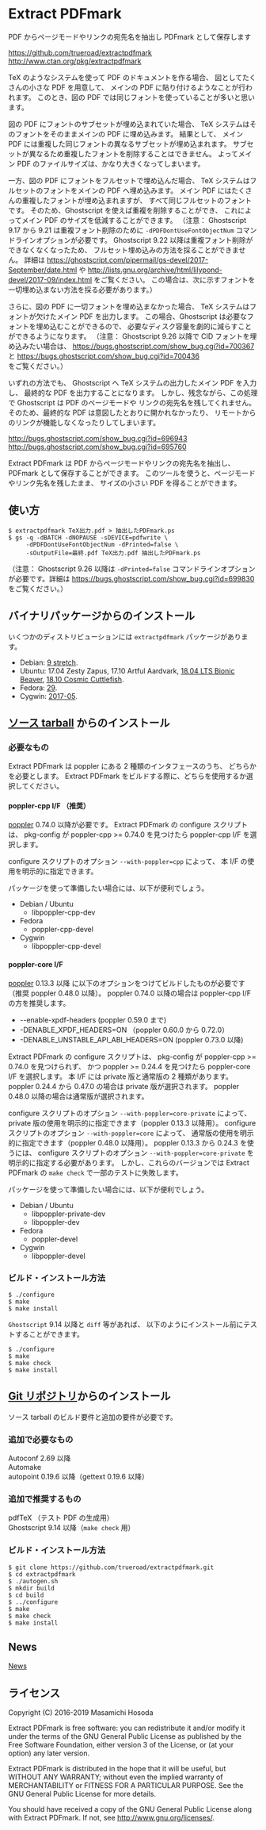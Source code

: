 <!-- -*- coding: utf-8 -*- -->
# Extract PDFmark

PDF からページモードやリンクの宛先名を抽出し PDFmark として保存します

https://github.com/trueroad/extractpdfmark  
http://www.ctan.org/pkg/extractpdfmark

TeX のようなシステムを使って PDF のドキュメントを作る場合、
図としてたくさんの小さな PDF を用意して、
メインの PDF に貼り付けるようなことが行われます。
このとき、図の PDF では同じフォントを使っていることが多いと思います。

図の PDF にフォントのサブセットが埋め込まれていた場合、
TeX システムはそのフォントをそのままメインの PDF に埋め込みます。
結果として、
メイン PDF には重複した同じフォントの異なるサブセットが埋め込まれます。
サブセットが異なるため重複したフォントを削除することはできません。
よってメイン PDF のファイルサイズは、かなり大きくなってしまいます。

一方、図の PDF にフォントをフルセットで埋め込んだ場合、
TeX システムはフルセットのフォントをメインの PDF へ埋め込みます。
メイン PDF にはたくさんの重複したフォントが埋め込まれますが、
すべて同じフルセットのフォントです。
そのため、Ghostscript を使えば重複を削除することができ、
これによってメイン PDF のサイズを低減することができます。
（注意： Ghostscript 9.17 から 9.21 は重複フォント削除のために
`-dPDFDontUseFontObjectNum` コマンドラインオプションが必要です。
Ghostscript 9.22 以降は重複フォント削除ができなくなくなったため、
フルセット埋め込みの方法を採ることができません。
詳細は https://ghostscript.com/pipermail/gs-devel/2017-September/date.html
や http://lists.gnu.org/archive/html/lilypond-devel/2017-09/index.html
をご覧ください。
この場合は、次に示すフォントを一切埋め込まない方法を採る必要があります。）

さらに、図の PDF に一切フォントを埋め込まなかった場合、
TeX システムはフォントが欠けたメイン PDF を出力します。
この場合、Ghostscript は必要なフォントを埋め込むことができるので、
必要なディスク容量を劇的に減らすことができるようになります。
（注意： Ghostscript 9.26 以降で CID フォントを埋め込みたい場合は、
https://bugs.ghostscript.com/show_bug.cgi?id=700367
と https://bugs.ghostscript.com/show_bug.cgi?id=700436
をご覧ください。）

いずれの方法でも、
Ghostscript へ TeX システムの出力したメイン PDF を入力し、
最終的な PDF を出力することになります。
しかし、残念ながら、この処理で Ghostscript は PDF のページモードや
リンクの宛先名を残してくれません。
そのため、最終的な PDF は意図したとおりに開かれなかったり、
リモートからのリンクが機能しなくなったりしてしまいます。

http://bugs.ghostscript.com/show_bug.cgi?id=696943  
http://bugs.ghostscript.com/show_bug.cgi?id=695760

Extract PDFmark は PDF からページモードやリンクの宛先名を抽出し、
PDFmark として保存することができます。
このツールを使うと、ページモードやリンク先名を残したまま、
サイズの小さい PDF を得ることができます。

## 使い方

    $ extractpdfmark TeX出力.pdf > 抽出したPDFmark.ps
    $ gs -q -dBATCH -dNOPAUSE -sDEVICE=pdfwrite \
         -dPDFDontUseFontObjectNum -dPrinted=false \
         -sOutputFile=最終.pdf TeX出力.pdf 抽出したPDFmark.ps

（注意： Ghostscript 9.26 以降は `-dPrinted=false`
コマンドラインオプションが必要です。詳細は
https://bugs.ghostscript.com/show_bug.cgi?id=699830
をご覧ください。）

## バイナリパッケージからのインストール

いくつかのディストリビューションには `extractpdfmark` パッケージがあります。

* Debian:
[9 stretch](https://packages.debian.org/stretch/extractpdfmark).
* Ubuntu:
17.04 Zesty Zapus,
17.10 Artful Aardvark,
[18.04 LTS Bionic Beaver](https://packages.ubuntu.com/bionic/extractpdfmark),
[18.10 Cosmic Cuttlefish](https://packages.ubuntu.com/cosmic/extractpdfmark).
* Fedora:
[29](https://apps.fedoraproject.org/packages/extractpdfmark).
* Cygwin:
[2017-05](https://sourceware.org/ml/cygwin-announce/2017-05/msg00030.html).

## [ソース tarball](https://github.com/trueroad/extractpdfmark/releases/download/v1.1.0/extractpdfmark-1.1.0.tar.gz) からのインストール

### 必要なもの

Extract PDFmark は poppler にある 2 種類のインタフェースのうち、
どちらかを必要とします。
Extract PDFmark をビルドする際に、どちらを使用するか選択してください。

#### poppler-cpp I/F （推奨）

[poppler](https://poppler.freedesktop.org/) 0.74.0 以降が必要です。
Extract PDFmark の configure スクリプトは、
pkg-config が poppler-cpp >= 0.74.0 を見つけたら
poppler-cpp I/F を選択します。

configure スクリプトのオプション `--with-poppler=cpp` によって、
本 I/F の使用を明示的に指定できます。

パッケージを使って準備したい場合には、以下が便利でしょう。

* Debian / Ubuntu
    + libpoppler-cpp-dev
* Fedora
    + poppler-cpp-devel
* Cygwin
    + libpoppler-cpp-devel

#### poppler-core I/F

[poppler](https://poppler.freedesktop.org/) 0.13.3 以降
に以下のオプションをつけてビルドしたものが必要です
（推奨 poppler 0.48.0 以降）。
poppler 0.74.0 以降の場合は poppler-cpp I/F の方を推奨します。

* --enable-xpdf-headers (poppler 0.59.0 まで)
* -DENABLE_XPDF_HEADERS=ON （poppler 0.60.0 から 0.72.0）
* -DENABLE_UNSTABLE_API_ABI_HEADERS=ON (poppler 0.73.0 以降)

Extract PDFmark の configure スクリプトは、
pkg-config が poppler-cpp >= 0.74.0 を見つけられず、
かつ poppler >= 0.24.4 を見つけたら
poppler-core I/F を選択します。
本 I/F には private 版と通常版の 2 種類があります。
poppler 0.24.4 から 0.47.0 の場合は private 版が選択されます。
poppler 0.48.0 以降の場合は通常版が選択されます。

configure スクリプトのオプション `--with-poppler=core-private` によって、
private 版の使用を明示的に指定できます（poppler 0.13.3 以降用）。
configure スクリプトのオプション `--with-poppler=core` によって、
通常版の使用を明示的に指定できます（poppler 0.48.0 以降用）。
poppler 0.13.3 から 0.24.3 を使うには、
configure スクリプトのオプション `--with-poppler=core-private` を
明示的に指定する必要があります。
しかし、これらのバージョンでは Extract PDFmark の `make check`
で一部のテストに失敗します。

パッケージを使って準備したい場合には、以下が便利でしょう。

* Debian / Ubuntu
    + libpoppler-private-dev
    + libpoppler-dev
* Fedora
    + poppler-devel
* Cygwin
    + libpoppler-devel

### ビルド・インストール方法

    $ ./configure
    $ make
    $ make install

`Ghostscript` 9.14 以降と `diff` 等があれば、
以下のようにインストール前にテストすることができます。

    $ ./configure
    $ make
    $ make check
    $ make install

## [Git リポジトリ](https://github.com/trueroad/extractpdfmark)からのインストール

ソース tarball のビルド要件と追加の要件が必要です。

### 追加で必要なもの

Autoconf 2.69 以降  
Automake  
autopoint 0.19.6 以降（gettext 0.19.6 以降）

### 追加で推奨するもの

pdfTeX （テスト PDF の生成用）  
Ghostscript 9.14 以降（`make check` 用）

### ビルド・インストール方法

    $ git clone https://github.com/trueroad/extractpdfmark.git
    $ cd extractpdfmark
    $ ./autogen.sh
    $ mkdir build
    $ cd build
    $ ../configure
    $ make
    $ make check
    $ make install

## News

[News](./NEWS)

## ライセンス

Copyright (C) 2016-2019 Masamichi Hosoda

Extract PDFmark is free software: you can redistribute it and/or modify
it under the terms of the GNU General Public License as published by
the Free Software Foundation, either version 3 of the License, or
(at your option) any later version.

Extract PDFmark is distributed in the hope that it will be useful,
but WITHOUT ANY WARRANTY; without even the implied warranty of
MERCHANTABILITY or FITNESS FOR A PARTICULAR PURPOSE.  See the
GNU General Public License for more details.

You should have received a copy of the GNU General Public License
along with Extract PDFmark.  If not, see <http://www.gnu.org/licenses/>.
